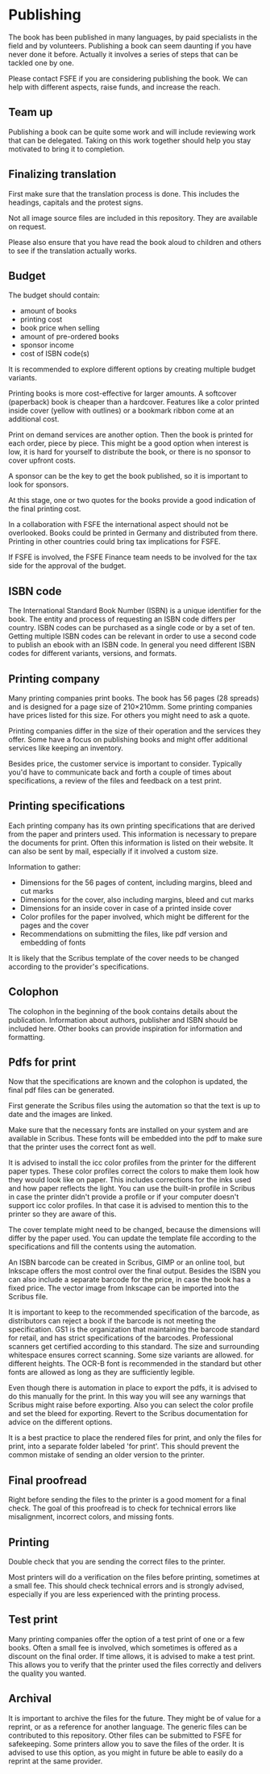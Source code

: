 <!--
SPDX-FileCopyrightText: 2025 Nico Rikken <nico.rikken@fsfe.org>

SPDX-License-Identifier: CC-BY-SA-4.0
-->

# Publishing

The book has been published in many languages, by paid specialists in the field and by volunteers.
Publishing a book can seem daunting if you have never done it before.
Actually it involves a series of steps that can be tackled one by one.

Please contact FSFE if you are considering publishing the book.
We can help with different aspects, raise funds, and increase the reach.

## Team up

Publishing a book can be quite some work and will include reviewing work that can be delegated.
Taking on this work together should help you stay motivated to bring it to completion.

## Finalizing translation

First make sure that the translation process is done.
This includes the headings, capitals and the protest signs.

Not all image source files are included in this repository.
They are available on request.

Please also ensure that you have read the book aloud to children and others to see if the translation actually works.

## Budget

The budget should contain:

- amount of books
- printing cost
- book price when selling
- amount of pre-ordered books
- sponsor income
- cost of ISBN code(s)

It is recommended to explore different options by creating multiple budget variants.

Printing books is more cost-effective for larger amounts.
A softcover (paperback) book is cheaper than a hardcover.
Features like a color printed inside cover (yellow with outlines) or a bookmark ribbon come at an additional cost.

Print on demand services are another option.
Then the book is printed for each order, piece by piece.
This might be a good option when interest is low, it is hard for yourself to distribute the book, or there is no sponsor to cover upfront costs.

A sponsor can be the key to get the book published, so it is important to look for sponsors.

At this stage, one or two quotes for the books provide a good indication of the final printing cost.

In a collaboration with FSFE the international aspect should not be overlooked.
Books could be printed in Germany and distributed from there.
Printing in other countries could bring tax implications for FSFE.

If FSFE is involved, the FSFE Finance team needs to be involved for the tax side for the approval of the budget.

## ISBN code

The International Standard Book Number (ISBN) is a unique identifier for the book.
The entity and process of requesting an ISBN code differs per country.
ISBN codes can be purchased as a single code or by a set of ten.
Getting multiple ISBN codes can be relevant in order to use a second code to publish an ebook with an ISBN code.
In general you need different ISBN codes for different variants, versions, and formats.

## Printing company

Many printing companies print books.
The book has 56 pages (28 spreads) and is designed for a page size of 210×210mm.
Some printing companies have prices listed for this size.
For others you might need to ask a quote.

Printing companies differ in the size of their operation and the services they offer.
Some have a focus on publishing books and might offer additional services like keeping an inventory.

Besides price, the customer service is important to consider.
Typically you'd have to communicate back and forth a couple of times about specifications, a review of the files and feedback on a test print.

## Printing specifications

Each printing company has its own printing specifications that are derived from the paper and printers used.
This information is necessary to prepare the documents for print.
Often this information is listed on their website.
It can also be sent by mail, especially if it involved a custom size.

Information to gather:

- Dimensions for the 56 pages of content, including margins, bleed and cut marks
- Dimensions for the cover, also including margins, bleed and cut marks
- Dimensions for an inside cover in case of a printed inside cover
- Color profiles for the paper involved, which might be different for the pages and the cover
- Recommendations on submitting the files, like pdf version and embedding of fonts

It is likely that the Scribus template of the cover needs to be changed according to the provider's specifications.

## Colophon

The colophon in the beginning of the book contains details about the publication.
Information about authors, publisher and ISBN should be included here.
Other books can provide inspiration for information and formatting.

## Pdfs for print

Now that the specifications are known and the colophon is updated, the final pdf files can be generated.

First generate the Scribus files using the automation so that the text is up to date and the images are linked.

Make sure that the necessary fonts are installed on your system and are available in Scribus.
These fonts will be embedded into the pdf to make sure that the printer uses the correct font as well.

It is advised to install the icc color profiles from the printer for the different paper types.
These color profiles correct the colors to make them look how they would look like on paper.
This includes corrections for the inks used and how paper reflects the light.
You can use the built-in profile in Scribus in case the printer didn't provide a profile or if your computer doesn't support icc color profiles.
In that case it is advised to mention this to the printer so they are aware of this.

The cover template might need to be changed, because the dimensions will differ by the paper used.
You can update the template file according to the specifications and fill the contents using the automation.

An ISBN barcode can be created in Scribus, GIMP or an online tool, but Inkscape offers the most control over the final output.
Besides the ISBN you can also include a separate barcode for the price, in case the book has a fixed price.
The vector image from Inkscape can be imported into the Scribus file.

It is important to keep to the recommended specification of the barcode, as distributors can reject a book if the barcode is not meeting the specification.
GS1 is the organization that maintaining the barcode standard for retail, and has strict specifications of the barcodes.
Professional scanners get certified according to this standard.
The size and surrounding whitespace ensures correct scanning.
Some size variants are allowed. for different heights.
The OCR-B font is recommended in the standard but other fonts are allowed as long as they are sufficiently legible.

Even though there is automation in place to export the pdfs, it is advised to do this manually for the print.
In this way you will see any warnings that Scribus might raise before exporting.
Also you can select the color profile and set the bleed for exporting.
Revert to the Scribus documentation for advice on the different options.

It is a best practice to place the rendered files for print, and only the files for print, into a separate folder labeled 'for print'.
This should prevent the common mistake of sending an older version to the printer.

## Final proofread

Right before sending the files to the printer is a good moment for a final check.
The goal of this proofread is to check for technical errors like misalignment, incorrect colors, and missing fonts.

## Printing

Double check that you are sending the correct files to the printer.

Most printers will do a verification on the files before printing, sometimes at a small fee.
This should check technical errors and is strongly advised, especially if you are less experienced with the printing process.

## Test print

Many printing companies offer the option of a test print of one or a few books.
Often a small fee is involved, which sometimes is offered as a discount on the final order.
If time allows, it is advised to make a test print.
This allows you to verify that the printer used the files correctly and delivers the quality you wanted.

## Archival

It is important to archive the files for the future.
They might be of value for a reprint, or as a reference for another language.
The generic files can be contributed to this repository.
Other files can be submitted to FSFE for safekeeping.
Some printers allow you to save the files of the order.
It is advised to use this option, as you might in future be able to easily do a reprint at the same provider.
